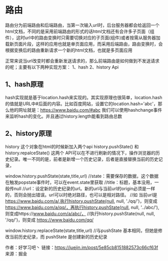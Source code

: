 
# 路由
路由分为前端路由和后端路由，当第一次输入url时，后台服务器都会给返回一个html文档，不同的是采用前端路由的形式的话html文档还有会许多子页面（组件），这时url中的路由变换时只需要切换对应的子页面(组件)或者按需从服务器加载新页面片段，这样的应用也就是单页面应用，而采用后端路由，路由变换时，会根据变换后的路由重新请求一个新的html文档，也就是多页面应用

正常来说当url改变时都会重新发送请求的，那么前端路由是如何做到不发送请求的呢；主要有以下两种实现方案：
1、hash
2、history Api

## 1、hash原理

hash实现就是基于location.hash来实现的。其实现原理也很简单，location.hash的值就是URL中#后面的内容。比如百度网站，设置它的location.hash='abc'，那么他的网址就是：https://www.baidu.com/#abc
我们可以使用hashchange事件来监听hash的变化。并且通过history.length能看到路由总数

## 2、history原理
history 这个对象在html的时候新加入两个api history.pushState() 和 history.repalceState()
这两个 API可以在不进行刷新的情况下，操作浏览器的历史纪录。唯一不同的是，前者是新增一个历史记录，后者是直接替换当前的历史记录，

window.history.pushState(state,title,url)
//state：需要保存的数据，这个数据在触发popstate事件时，可以在event.state里获取
//title：标题，基本没用，一般传null
//url：设定新的历史纪录的url。新的url与当前url的origin必须是一样的，否则会抛出错误。url可以时绝对路径，也可以是相对路径。
//如 当前url是 https://www.baidu.com/a/,执行history.pushState(null, null, './qq/')，则变成 https://www.baidu.com/a/qq/，再执行history.pushState(null, null, '../abc/'),则变成https://www.baidu.com/a/abc/，
//执行history.pushState(null, null, '/qq/')，则变成 https://www.baidu.com/qq/

window.history.replaceState(state,title,url)
//与pushState 基本相同，但她是修改当前历史纪录，而 pushState 是创建新的历史纪录


作者：好学习吧丶
链接：https://juejin.im/post/5e85cb8151882573c66cf63f
来源：掘金




